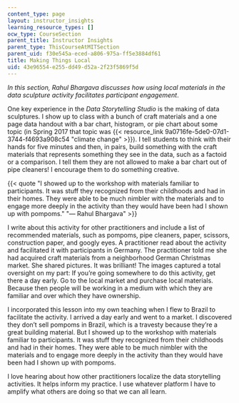 ```yaml
---
content_type: page
layout: instructor_insights
learning_resource_types: []
ocw_type: CourseSection
parent_title: Instructor Insights
parent_type: ThisCourseAtMITSection
parent_uid: f30e545a-eced-a806-975a-ff5e3884df61
title: Making Things Local
uid: 43e96554-e255-dd49-d52a-2f23f5869f5d
---
```


_In this section, Rahul Bhargava discusses how using local materials in the data sculpture activity facilitates participant engagement_.

One key experience in the _Data Storytelling Studio_ is the making of data sculptures. I show up to class with a bunch of craft materials and a one page data handout with a bar chart, histogram, or pie chart about some topic (in Spring 2017 that topic was {{< resource_link 9a0716fe-5de0-07d1-3744-f4693a908c54 "climate change" >}}). I tell students to think with their hands for five minutes and then, in pairs, build something with the craft materials that represents something they see in the data, such as a factoid or a comparison. I tell them they are not allowed to make a bar chart out of pipe cleaners! I encourage them to do something creative. 

{{< quote "I showed up to the workshop with materials familiar to participants. It was stuff they recognized from their childhoods and had in their homes. They were able to be much nimbler with the materials and to engage more deeply in the activity than they would have been had I shown up with pompoms." "— Rahul Bhargava" >}}

I write about this activity for other practitioners and include a list of recommended materials, such as pompoms, pipe cleaners, paper, scissors, construction paper, and googly eyes. A practitioner read about the activity and facilitated it with participants in Germany. The practitioner told me she had acquired craft materials from a neighborhood German Christmas market. She shared pictures. It was brilliant! The images captured a total oversight on my part: If you’re going somewhere to do this activity, get there a day early. Go to the local market and purchase local materials. Because then people will be working in a medium with which they are familiar and over which they have ownership.

I incorporated this lesson into my own teaching when I flew to Brazil to facilitate the activity. I arrived a day early and went to a market. I discovered they don’t sell pompoms in Brazil, which is a travesty because they’re a great building material. But I showed up to the workshop with materials familiar to participants. It was stuff they recognized from their childhoods and had in their homes. They were able to be much nimbler with the materials and to engage more deeply in the activity than they would have been had I shown up with pompoms. 

I love hearing about how other practitioners localize the data storytelling activities. It helps inform my practice. I use whatever platform I have to amplify what others are doing so that we can all learn.